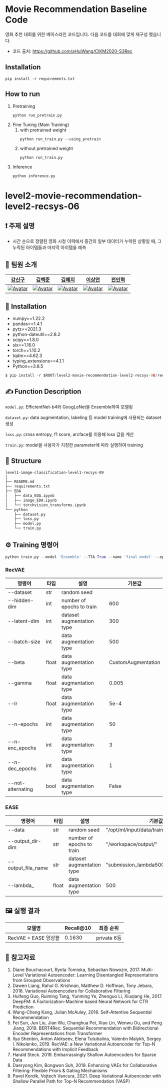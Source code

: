 # Movie Recommendation Baseline Code

영화 추천 대회를 위한 베이스라인 코드입니다. 다음 코드를 대회에 맞게 재구성 했습니다.

- 코드 출처: https://github.com/aHuiWang/CIKM2020-S3Rec

## Installation

```
pip install -r requirements.txt
```

## How to run

1. Pretraining
   ```
   python run_pretrain.py
   ```
2. Fine Tuning (Main Training)
   1. with pretrained weight
      ```
      python run_train.py --using_pretrain
      ```
   2. without pretrained weight
      ```
      python run_train.py
      ```
3. Inference
   ```
   python inference.py
   ```

# level2-movie-recommendation-level2-recsys-06

## ❗ 주제 설명

- 시간 순으로 정렬된 영화 시청 이력에서 중간의 일부 데이터가 누락된 상황일 때, 그 누락된 아이템들과 마지막 아이템을 예측



## 👋 팀원 소개

|[강신구](https://github.com/Kang-singu)|[김백준](https://github.com/middle-100)|[김혜지](https://github.com/h-y-e-j-i)|[이상연](https://github.com/qwedsazxc456)|[전인혁](https://github.com/inhyeokJeon)|
| :-------------------------------------------------------------------------------------------------------: | :-------------------------------------------------------------------------------------------------------------------------------------------------------: | :-----------------------------------------------------------------------------------------------------: | :---------------------------------------------------------------------------------------------------------------------------------------------------: | :----------------------------------------------------------------------------------------------------------------------------------------------------: |
|  [![Avatar](https://user-images.githubusercontent.com/92902312/163906431-df327c34-1518-41ee-9bd7-2a525750be94.png)](https://github.com/Kang-singu) |  [![Avatar](https://user-images.githubusercontent.com/58590260/163910764-69f88ef5-5d66-4cec-ab17-a53b12463c7d.jpg)](https://github.com/middle-100) | [![Avatar](https://user-images.githubusercontent.com/58590260/163910721-c067c68a-9612-4e70-a464-a4bb84eea97e.jpg)](https://github.com/h-y-e-j-i) | [![Avatar](https://user-images.githubusercontent.com/92902312/163906431-df327c34-1518-41ee-9bd7-2a525750be94.png)](https://github.com/qwedsazxc456) | [![Avatar](https://user-images.githubusercontent.com/92902312/163906431-df327c34-1518-41ee-9bd7-2a525750be94.png)](https://github.com/inhyeokJeon) |



## 🔨 Installation

- numpy==1.22.2
- pandas==1.4.1
- pytz==2021.3
- python-dateutil==2.8.2
- scipy==1.8.0
- six==1.16.0
- torch==1.10.2
- tqdm==4.62.3
- typing_extensions==4.1.1
- Python==3.8.5

```python
$ pip install -r $ROOT/level2-movie-recommendation-level2-recsys-06/requirements.txt
```


## ✍ Function Description

`model.py`: EfficientNet-b4와  GoogLeNet을 Ensemble하여 모델링

`dataset.py`: data augmentation, labeling 등 model training에 사용되는 dataset 생성

`loss.py`: cross entropy, f1 score, arcface를 이용해 loss 값을 계산

`train.py`: model을 사용자가 지정한 parameter에 따라 실행하여 training


## 🏢 Structure

```bash
level1-image-classification-level1-recsys-09
│
├── README.md
├── requirements.txt
├── EDA
│   ├── data_EDA.ipynb
│   ├── image_EDA.ipynb
│   └── torchvision_transforms.ipynb
└── python
    ├── dataset.py
    ├── loss.py
    ├── model.py
    └── train.py
```


## ⚙️ Training 명령어

```python
python train.py --model 'Ensemble' --TTA True --name 'final model' --epoch 3
```

### RecVAE
|명령어|타입|설명|기본값|
|------|---|---|---|
|--dataset|str|random seed||
|--hidden-dim|int|number of epochs to train|600|
|--latent-dim|int|dataset augmentation type|300|
|--batch-size|int|data augmentation type|500|
|--beta|float|data augmentation type|CustomAugmentation|
|--gamma|float|data augmentation type|0.005|
|--lr|float|data augmentation type|5e-4|
|--n-epochs|int|data augmentation type|50|
|--n-enc_epochs|int|data augmentation type|3|
|--n-dec_epochs|int|data augmentation type|1|
|--not-alternating|bool|data augmentation type|False|

### EASE
|명령어|타입|설명|기본값|
|------|---|---|---|
|--data|str|random seed|"/opt/ml/input/data/train/train_ratings.csv"|
|--output_dir-dim|str|number of epochs to train|"/workspace/output/"|
|--output_file_name|str|dataset augmentation type|"submission_lambda500_top50.csv"|
|--lambda_|float|data augmentation type|500|

## 🖼️ 실행 결과

| 모델명 | Recall@10 | 최종 순위 |
| --- | --- | --- |
| RecVAE + EASE 앙상블 | 0.1630 | private 6등 |


## 📜 참고자료
1. Diane Bouchacourt, Ryota Tomioka, Sebastian Nowozin, 2017. Multi-Level Variational Autoencoder: Learning Disentangled Representations from Grouped Observations
2. Dawen Liang, Rahul G. Krishnan, Matthew D. Hoffman, Tony Jebara, 2018. Variational Autoencoders for Collaborative Filtering
3. Huifeng Guo, Ruiming Tang, Yunming Ye, Zhenguo Li, Xiuqiang He, 2017. DeepFM: A Factorization-Machine based Neural Network for CTR Prediction
4. Wang-Cheng Kang, Julian McAuley, 2018. Self-Attentive Sequential Recommendation
5. Fei Sun, Jun Liu, Jian Wu, Changhua Pei, Xiao Lin, Wenwu Ou, and Peng Jiang, 2019. BERT4Rec: Sequential Recommendation with Bidirectional Encoder Representations from Transformer
6. Ilya Shenbin, Anton Alekseev, Elena Tutubalina, Valentin Malykh, Sergey I. Nikolenko, 2019. RecVAE: a New Variational Autoencoder for Top-N Recommendations with Implicit Feedback
7. Harald Steck. 2019. Embarrassingly Shallow Autoencoders for Sparse Data
8. Daeryong Kim, Bongwon Suh, 2019. Enhancing VAEs for Collaborative Filtering: Flexible Priors & Gating Mechanisms
9. Pavel Kordik, Vojtech Vancura, 2021. Deep Variational Autoencoder with Shallow Parallel Path for Top-N Recommendation (VASP)
